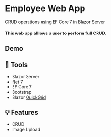 # Employee Web App
CRUD operations using EF Core 7 in Blazor Server
#### This web app alllows a user to perform full CRUD.
## Demo 

## 🧰 Tools
  - Blazor Server
  - Net 7
  - EF Core 7
  - Bootstrap
  - Blazor [QuickGrid](https://aspnet.github.io/quickgridsamples/)

## 💡 Features
- CRUD
- Image Upload
